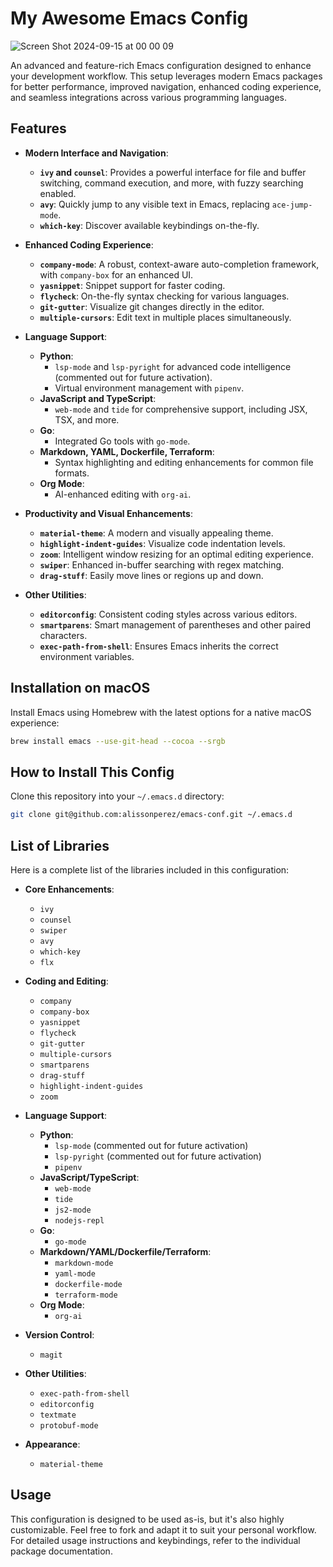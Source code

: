 # My Awesome Emacs Config

![Screen Shot 2024-09-15 at 00 00 09](https://github.com/user-attachments/assets/a67af8a0-eeec-42ea-b35b-7b65c93c0435)

An advanced and feature-rich Emacs configuration designed to enhance your development workflow. This setup leverages modern Emacs packages for better performance, improved navigation, enhanced coding experience, and seamless integrations across various programming languages.

## Features

- **Modern Interface and Navigation**:
  - **`ivy` and `counsel`**: Provides a powerful interface for file and buffer switching, command execution, and more, with fuzzy searching enabled.
  - **`avy`**: Quickly jump to any visible text in Emacs, replacing `ace-jump-mode`.
  - **`which-key`**: Discover available keybindings on-the-fly.

- **Enhanced Coding Experience**:
  - **`company-mode`**: A robust, context-aware auto-completion framework, with `company-box` for an enhanced UI.
  - **`yasnippet`**: Snippet support for faster coding.
  - **`flycheck`**: On-the-fly syntax checking for various languages.
  - **`git-gutter`**: Visualize git changes directly in the editor.
  - **`multiple-cursors`**: Edit text in multiple places simultaneously.

- **Language Support**:
  - **Python**:
    - `lsp-mode` and `lsp-pyright` for advanced code intelligence (commented out for future activation).
    - Virtual environment management with `pipenv`.
  - **JavaScript and TypeScript**:
    - `web-mode` and `tide` for comprehensive support, including JSX, TSX, and more.
  - **Go**:
    - Integrated Go tools with `go-mode`.
  - **Markdown, YAML, Dockerfile, Terraform**:
    - Syntax highlighting and editing enhancements for common file formats.
  - **Org Mode**:
    - AI-enhanced editing with `org-ai`.

- **Productivity and Visual Enhancements**:
  - **`material-theme`**: A modern and visually appealing theme.
  - **`highlight-indent-guides`**: Visualize code indentation levels.
  - **`zoom`**: Intelligent window resizing for an optimal editing experience.
  - **`swiper`**: Enhanced in-buffer searching with regex matching.
  - **`drag-stuff`**: Easily move lines or regions up and down.

- **Other Utilities**:
  - **`editorconfig`**: Consistent coding styles across various editors.
  - **`smartparens`**: Smart management of parentheses and other paired characters.
  - **`exec-path-from-shell`**: Ensures Emacs inherits the correct environment variables.

## Installation on macOS

Install Emacs using Homebrew with the latest options for a native macOS experience:

```bash
brew install emacs --use-git-head --cocoa --srgb
```

## How to Install This Config

Clone this repository into your `~/.emacs.d` directory:

```bash
git clone git@github.com:alissonperez/emacs-conf.git ~/.emacs.d
```

## List of Libraries

Here is a complete list of the libraries included in this configuration:

- **Core Enhancements**:
  - `ivy`
  - `counsel`
  - `swiper`
  - `avy`
  - `which-key`
  - `flx`

- **Coding and Editing**:
  - `company`
  - `company-box`
  - `yasnippet`
  - `flycheck`
  - `git-gutter`
  - `multiple-cursors`
  - `smartparens`
  - `drag-stuff`
  - `highlight-indent-guides`
  - `zoom`

- **Language Support**:
  - **Python**:
    - `lsp-mode` (commented out for future activation)
    - `lsp-pyright` (commented out for future activation)
    - `pipenv`
  - **JavaScript/TypeScript**:
    - `web-mode`
    - `tide`
    - `js2-mode`
    - `nodejs-repl`
  - **Go**:
    - `go-mode`
  - **Markdown/YAML/Dockerfile/Terraform**:
    - `markdown-mode`
    - `yaml-mode`
    - `dockerfile-mode`
    - `terraform-mode`
  - **Org Mode**:
    - `org-ai`

- **Version Control**:
  - `magit`

- **Other Utilities**:
  - `exec-path-from-shell`
  - `editorconfig`
  - `textmate`
  - `protobuf-mode`

- **Appearance**:
  - `material-theme`

## Usage

This configuration is designed to be used as-is, but it's also highly customizable. Feel free to fork and adapt it to suit your personal workflow. For detailed usage instructions and keybindings, refer to the individual package documentation.
